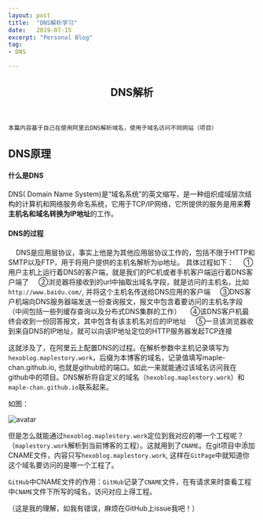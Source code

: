 ```yaml
---
layout: post
title:  "DNS解析学习"
date:   2019-07-15
excerpt: "Personal Blog"
tag:
- DNS

---
```




<center><H2><b> DNS解析 </b></H2></center><br>

```
本篇内容基于自己在使用阿里云DNS解析域名，使用子域名访问不同网站（项目）
```

## DNS原理

#### 什么是DNS

DNS( Domain Name System)是“域名系统”的英文缩写，是一种组织成域层次结构的计算机和网络服务命名系统，它用于TCP/IP网络，它所提供的服务是用来**将主机名和域名转换为IP地址**的工作。



#### DNS的过程

&nbsp;&nbsp;&nbsp;&nbsp;DNS是应用层协议，事实上他是为其他应用层协议工作的，包括不限于HTTP和SMTP以及FTP，用于将用户提供的主机名解析为ip地址。
具体过程如下：
&nbsp;&nbsp;&nbsp;&nbsp;①用户主机上运行着DNS的客户端，就是我们的PC机或者手机客户端运行着DNS客户端了
&nbsp;&nbsp;&nbsp;&nbsp;②浏览器将接收到的url中抽取出域名字段，就是访问的主机名，比如`http://www.baidu.com/`, 并将这个主机名传送给DNS应用的客户端
&nbsp;&nbsp;&nbsp;&nbsp;③DNS客户机端向DNS服务器端发送一份查询报文，报文中包含着要访问的主机名字段（中间包括一些列缓存查询以及分布式DNS集群的工作）
&nbsp;&nbsp;&nbsp;&nbsp;④该DNS客户机最终会收到一份回答报文，其中包含有该主机名对应的IP地址
&nbsp;&nbsp;&nbsp;&nbsp;⑤一旦该浏览器收到来自DNS的IP地址，就可以向该IP地址定位的HTTP服务器发起TCP连接



这就涉及了，在阿里云上配置DNS的过程。在解析参数中主机记录填写为`hexoblog.maplestory.work`，后缀为本博客的域名，记录值填写maple-chan.github.io, 也就是github给的端口。如此一来就能通过该域名访问我在github中的项目。DNS解析将自定义的域名（`hexoblog.maplestory.work`）和`maple-chan.github.io`联系起来。

如图：

![avatar](https://maplestory.work/images/post_image/AliyunDNSConfig.png)



但是怎么就能通过`hexoblog.maplestory.work`定位到我对应的哪一个工程呢？（`maplestory.work`解析到当前博客的工程）。这就用到了`CNAME`。在git项目中添加CNAME文件，内容只写`hexoblog.maplestory.work`, 这样在`GitPage`中就知道你这个域名要访问的是哪一个工程了。

`GitHub`中CNAME文件的作用：`GitHub`记录了`CNAME`文件，在有请求来时查看工程中`CNAME`文件下所写的域名，访问对应上得工程。

（这是我的理解，如我有错误，麻烦在GitHub上issue我吧！）